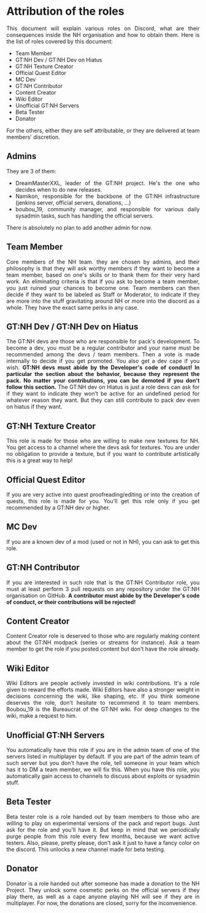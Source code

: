 <div align="justify">

# Attribution of the roles

This document will explain various roles on Discord, what are their consequences inside the NH organisation and how to obtain them.
Here is the list of roles covered by this document:

- Team Member
- GT:NH Dev / GT:NH Dev on Hiatus
- GT:NH Texture Creator
- Official Quest Editor
- MC Dev
- GT:NH Contributor
- Content Creator
- Wiki Editor
- Unofficial GT:NH Servers
- Beta Tester
- Donator

For the others, either they are self attributable, or they are delivered at team members' discretion.

## Admins
They are 3 of them:
- DreamMasterXXL, leader of the GT:NH project. He's the one who decides when to do new releases.
- Namikon, responsible for the backbone of the GT:NH infrastructure (jenkins server, official servers, donations, ...)
- boubou_19, community manager, and responsible for various daily sysadmin tasks, such has handling the official servers.

There is absolutely no plan to add another admin for now.

## Team Member
Core members of the NH team. they are chosen by admins, and their philosophy is that they will ask worthy members if they want to become a team member, based on one's skills or to thank them for their very hard work. An eliminating criteria is that if you ask to become a team member, you just ruined your chances to become one. Team members can then decide if they want to be labeled as Staff or Moderator, to indicate if they are more into the stuff gravitating around NH or more into the discord as a whole. They have the exact same perks in any case.

## GT:NH Dev / GT:NH Dev on Hiatus
The GT:NH devs are those who are responsible for pack's development. To become a dev, you must be a regular contributor and your name must be recommended among the devs / team members. Then a vote is made internally to decide if you get promoted. You also get a dev cape if you wish. **GT:NH devs must abide by the Developer's code of conduct! In particular the section about the behavior, because they represent the pack. No matter your contributions, you can be demoted if you don't follow this section.**
The GT:NH dev on Hiatus is just a role devs can ask for if they want to indicate they won't be active for an undefined period for whatever reason they want. But they can still contribute to pack dev even on hiatus if they want.

## GT:NH Texture Creator
This role is made for those who are willing to make new textures for NH. You get access to a channel where the devs ask for textures. You are under no obligation to provide a texture, but if you want to contribute artistically this is a great way to help!

## Official Quest Editor
If you are very active into quest proofreading/editing or into the creation of quests, this role is made for you. You'll get this role only if you get recommended by a GT:NH dev or higher.

## MC Dev
If you are a known dev of a mod (used or not in NH), you can ask to get this role.

## GT:NH Contributor
If you are interested in such role that is the GT:NH Contributor role, you must at least perform 3 pull requests on any repository under the GT:NH organisation on GitHub. **A contributor must abide by the Developer's code of conduct, or their contributions will be rejected!**

## Content Creator
Content Creator role is deserved to those who are regularly making content about the GT:NH modpack (series or streams for instance). Ask a team member to get the role if you posted content but don't have the role already.

## Wiki Editor
Wiki Editors are people actively invested in wiki contributions. It's a role given to reward the efforts made. Wiki Editors have also a stronger weight in decisions concerning the wiki, like shaping, etc. If you think someone deserves the role, don't hesitate to recommend it to team members. Boubou_19 is the Bureaucrat of the GT:NH wiki. For deep changes to the wiki, make a request to him.

## Unofficial GT:NH Servers
You automatically have this role if you are in the admin team of one of the servers listed in multiplayer by default. If you are part of the admin team of such server but you don't have the role, tell someone in your team which has it to DM a team member, we will fix this. When you have this role, you automatically gain access to channels to discuss about exploits or sysadmin stuff.

## Beta Tester
Beta tester role is a role handed out by team members to those who are willing to play on experimental versions of the pack and report bugs. Just ask for the role and you'll have it. But keep in mind that we periodically purge people from this role every few months, because we want active testers. Also, please, pretty please, don't ask it just to have a fancy color on the discord. This unlocks a new channel made for beta testing.

## Donator
Donator is a role handed out after someone has made a donation to the NH Project. They unlock some cosmetic perks on the official servers if they play there, as well as a cape anyone playing NH will see if they are in multiplayer. For now, the donations are closed, sorry for the inconvenience.
</div>
